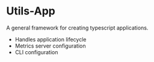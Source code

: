 # Utils-App

A general framework for creating typescript applications.

- Handles application lifecycle
- Metrics server configuration
- CLI configuration
